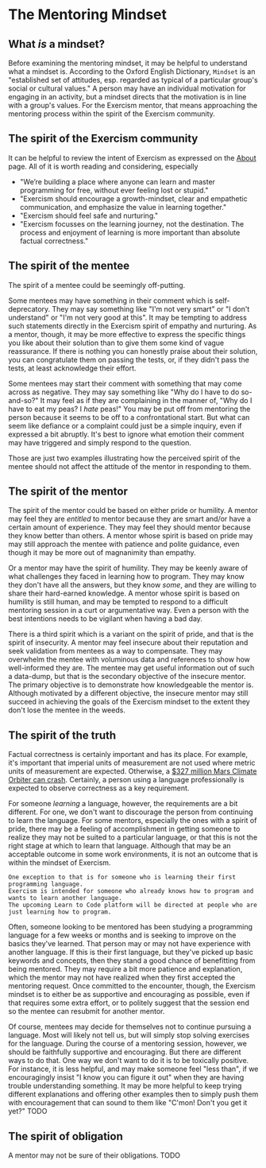 # The Mentoring Mindset

## What _is_ a mindset?

Before examining the mentoring mindset, it may be helpful to understand what a mindset is.
According to the Oxford English Dictionary, `Mindset` is an "established set of attitudes, esp. regarded as typical of a particular group's social or cultural values."
A person may have an individual motivation for engaging in an activity, but a mindset directs that the motivation is in line with a group's values.
For the Exercism mentor, that means approaching the mentoring process within the spirit of the Exercism community.

## The spirit of the Exercism community

It can be helpful to review the intent of Exercism as expressed on the [About][exercism-about] page.
All of it is worth reading and considering, especially

- "We’re building a place where anyone can learn and master programming for free, without ever feeling lost or stupid."
- "Exercism should encourage a growth-mindset, clear and empathetic communication, and emphasize the value in learning together."
- "Exercism should feel safe and nurturing."
- "Exercism focusses on the learning journey, not the destination. The process and enjoyment of learning is more important than absolute factual correctness."

## The spirit of the mentee

The spirit of a mentee could be seemingly off-putting.

Some mentees may have something in their comment which is self-deprecatory.
They may say something like "I'm not very smart" or "I don't understand" or "I'm not very good at this".
It may be tempting to address such statements directly in the Exercism spirit of empathy and nurturing.
As a mentor, though, it may be more effective to express the specific things you like about their solution
than to give them some kind of vague reassurance.
If there is nothing you can honestly praise about their solution, you can congratulate them on passing the tests,
or, if they didn't pass the tests, at least acknowledge their effort.

Some mentees may start their comment with something that may come across as negative.
They may say something like "Why do I have to do so-and-so?"
It may feel as if they are complaining in the manner of, "Why do I have to eat my peas? I _hate_ peas!"
You may be put off from mentoring the person because it seems to be off to a confrontational start.
But what can seem like defiance or a complaint could just be a simple inquiry, even if expressed a bit abruptly.
It's best to ignore what emotion their comment may have triggered and simply respond to the question.

Those are just two examples illustrating how the perceived spirit of the mentee should not affect the attitude of the mentor in responding to them.

## The spirit of the mentor

The spirit of the mentor could be based on either pride or humility.
A mentor may feel they are _entitled_ to mentor because they are smart and/or have a certain amount of experience.
They may feel they should mentor because they know better than others.
A mentor whose spirit is based on pride may may still approach the mentee with patience and polite guidance,
even though it may be more out of magnanimity than empathy.

Or a mentor may have the spirit of humility.
They may be keenly aware of what challenges they faced in learning how to program.
They may know they don't have all the answers, but they know _some_, and they are willing to share their hard-earned knowledge.
A mentor whose spirit is based on humility is still human, and may be tempted to respond to a difficult mentoring session in a
curt or argumentative way.
Even a person with the best intentions needs to be vigilant when having a bad day.

There is a third spirit which is a variant on the spirit of pride, and that is the spirit of insecurity.
A mentor may feel insecure about their reputation and seek validation from mentees as a way to compensate.
They may overwhelm the mentee with voluminous data and references to show how well-informed they are.
The mentee may get useful information out of such a data-dump, but that is the secondary objective of the insecure mentor.
The primary objective is to demonstrate how knowledgeable the mentor is.
Although motivated by a different objective, the insecure mentor may still succeed in achieving the goals of the Exercism mindset
to the extent they don't lose the mentee in the weeds.

## The spirit of the truth

Factual correctness is certainly important and has its place.
For example, it's important that imperial units of measurement are not used where metric units of measurement are expected.
Otherwise, a [$327 million Mars Climate Orbiter can crash][crash].
Certainly, a person using a language professionally is expected to observe correctness as a key requirement.

For someone _learning_ a language, however, the requirements are a bit different.
For one, we don't want to discourage the person from continuing to learn the language.
For some mentors, especially the ones with a spirit of pride, there may be a feeling of accomplishment in getting someone to realize
they may not be suited to a particular language, or that this is not the right stage at which to learn that language.
Although that may be an acceptable outcome in some work environments, it is not an outcome that is within the mindset of Exercism.

```exercism/note
One exception to that is for someone who is learning their first programming language.
Exercism is intended for someone who already knows how to program and wants to learn another language.
The upcoming Learn to Code platform will be directed at people who are just learning how to program.
```

Often, someone looking to be mentored has been studying a programming language for a few weeks or months and is seeking to improve on the basics they've learned.
That person may or may not have experience with another language.
If this is their first language, but they've picked up basic keywords and concepts, then they stand a good chance of benefitting from being mentored.
They may require a bit more patience and explanation, which the mentor may not have realized when they first accepted the mentoring request.
Once committed to the encounter, though, the Exercism mindset is to either be as supportive and encouraging as possible, even if that requires
some extra effort, or to politely suggest that the session end so the mentee can resubmit for another mentor.

Of course, mentees may decide for themselves not to continue pursuing a language.
Most will likely not tell us, but will simply stop solving exercises for the language.
During the course of a mentoring session, however, we should be faithfully supportive and encouraging.
But there are different ways to do that.
One way we don't want to do it is to be toxically positive.
For instance, it is less helpful, and may make someone feel "less than", if we encouragingly insist "I know you can figure it out"
when they are having trouble understanding something.
It may be more helpful to keep trying different explanations and offering other examples then to simply
push them with encouragement that can sound to them like "C'mon! Don't you get it yet?"
TODO

## The spirit of obligation

A mentor may not be sure of their obligations.
TODO

[exercism-about]: https://exercism.org/about
[crash]: https://everydayastronaut.com/mars-climate-orbiter/
